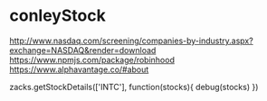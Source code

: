# conleyStock


http://www.nasdaq.com/screening/companies-by-industry.aspx?exchange=NASDAQ&render=download
https://www.npmjs.com/package/robinhood
https://www.alphavantage.co/#about

zacks.getStockDetails(['INTC'], function(stocks){
	debug(stocks)
})